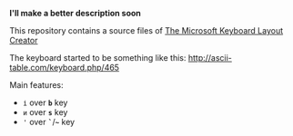 **I'll make a better description soon**

This repository contains a source files of [The Microsoft Keyboard Layout Creator](http://msdn.microsoft.com/en-us/goglobal/bb964665.aspx)

The keyboard started to be something like this: http://ascii-table.com/keyboard.php/465

Main features:

-  `і` over **`b`** key
-  `и` over **`s`** key
-  `'` over **`` ` ``**/**`~`** key 